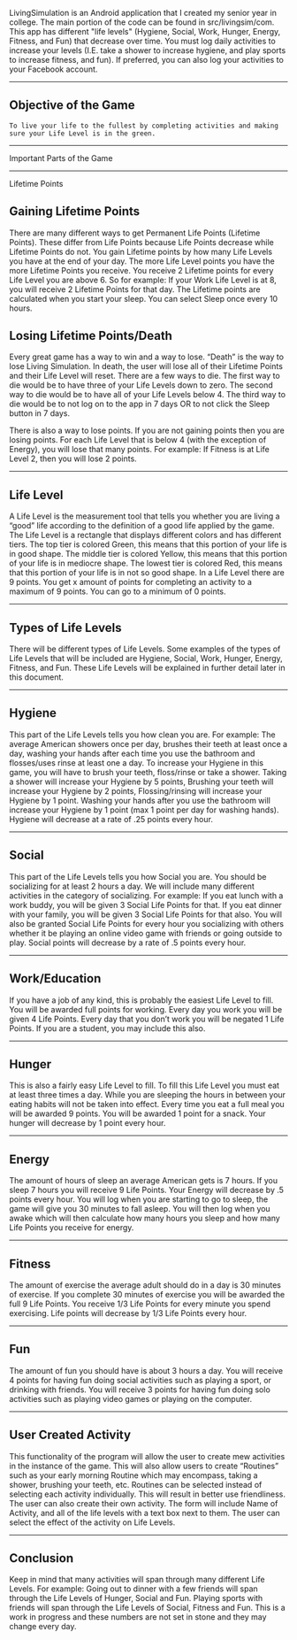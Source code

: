 LivingSimulation is an Android application that I created my senior year in college. The main portion of the code can be found in src/livingsim/com. This app has different "life levels" (Hygiene, Social, Work, Hunger, Energy, Fitness, and Fun) that decrease over time. You must log daily activities to increase your levels (I.E. take a shower to increase hygiene, and play sports to increase fitness, and fun). If preferred, you can also log your activities to your Facebook account.

----------------------------------------------------

Objective of the Game
----------------------------------------------------
     
	To live your life to the fullest by completing activities and making sure your Life Level is in the green.

----------------------------------------------------

Important Parts of the Game 

----------------------------------------------------

Lifetime Points

Gaining Lifetime Points
----------------------------------------------------
There are many different ways to get Permanent Life Points (Lifetime Points). These differ from Life Points because Life Points decrease while Lifetime Points do not. You gain Lifetime points by how many Life Levels you have at the end of your day. The more Life Level points you have the more Lifetime Points you receive. You receive 2 Lifetime points for every Life Level you are above 6. So for example: If your Work Life Level is at 8, you will receive 2 Lifetime Points for that day. The Lifetime points are calculated when you start your sleep. You can select Sleep once every 10 hours.

Losing Lifetime Points/Death 
----------------------------------------------------
Every great game has a way to win and a way to lose. “Death” is the way to lose Living Simulation. In death, the user will lose all of their Lifetime Points and their Life Level will reset. There are a few ways to die. The first way to die would be to have three of your Life Levels down to zero. The second way to die would be to have all of your Life Levels below 4. The third way to die would be to not log on to the app in 7 days OR to not click the Sleep button in 7 days. 

There is also a way to lose points. If you are not gaining points then you are losing points. For each Life Level that is below 4 (with the exception of Energy), you will lose that many points. For example: If Fitness is at Life Level 2, then you will lose 2 points.

----------------------------------------------------
Life Level
----------------------------------------------------
A Life Level is the measurement tool that tells you whether you are living a “good” life according to the definition of a good life applied by the game. The Life Level is a rectangle that displays different colors and has different tiers. The top tier is colored Green, this means that this portion of your life is in good shape. The middle tier is colored Yellow, this means that this portion of your life is in mediocre shape. The lowest tier is colored Red, this means that this portion of your life is in not so good shape. In a Life Level there are 9 points. You get x amount of points for completing an activity to a maximum of 9 points. You can go to a minimum of 0 points.

----------------------------------------------------
Types of Life Levels
----------------------------------------------------
There will be different types of Life Levels. Some examples of the types of Life Levels that will be included are Hygiene, Social, Work, Hunger, Energy, Fitness, and Fun. These Life Levels will be explained in further detail later in this document.

----------------------------------------------------
Hygiene
----------------------------------------------------
This part of the Life Levels tells you how clean you are. For example: The average American showers once per day, brushes their teeth at least once a day, washing your hands after each time you use the bathroom and flosses/uses rinse at least one a day. To increase your Hygiene in this game, you will have to brush your teeth, floss/rinse or take a shower. Taking a shower will increase your Hygiene by 5 points, Brushing your teeth will increase your Hygiene by 2 points, Flossing/rinsing will increase your Hygiene by 1 point. Washing your hands after you use the bathroom will increase your Hygiene by 1 point (max 1 point per day for washing hands). Hygiene will decrease at a rate of .25 points every hour.

----------------------------------------------------
Social
----------------------------------------------------
This part of the Life Levels tells you how Social you are. You should be socializing for at least 2 hours a day. We will include many different activities in the category of socializing. For example: If you eat lunch with a work buddy, you will be given 3 Social Life Points for that. If you eat dinner with your family, you will be given 3 Social Life Points for that also. You will also be granted Social Life Points for every hour you socializing with others whether it be playing an online video game with friends or going outside to play. Social points will decrease by a rate of .5 points every hour.

----------------------------------------------------
Work/Education
----------------------------------------------------
If you have a job of any kind, this is probably the easiest Life Level to fill. You will be awarded full points for working. Every day you work you will be given 4 Life Points. Every day that you don’t work you will be negated 1 Life Points. If you are a student, you may include this also. 

----------------------------------------------------
Hunger
----------------------------------------------------
This is also a fairly easy Life Level to fill. To fill this Life Level you must eat at least three times a day. While you are sleeping the hours in between your eating habits will not be taken into effect. Every time you eat a full meal you will be awarded 9 points. You will be awarded 1 point for a snack. Your hunger will decrease by 1 point every hour. 

----------------------------------------------------
Energy
----------------------------------------------------
The amount of hours of sleep an average American gets is 7 hours. If you sleep 7 hours you will receive 9 Life Points. Your Energy will decrease by .5 points every hour. You will log when you are starting to go to sleep, the game will give you 30 minutes to fall asleep. You will then log when you awake which will then calculate how many hours you sleep and how many Life Points you receive for energy.

----------------------------------------------------
Fitness
----------------------------------------------------
The amount of exercise the average adult should do in a day is 30 minutes of exercise. If you complete 30 minutes of exercise you will be awarded the full 9 Life Points. You receive 1/3 Life Points for every minute you spend exercising. Life points will decrease by 1/3 Life Points every hour. 

----------------------------------------------------
Fun
----------------------------------------------------
The amount of fun you should have is about 3 hours a day. You will receive 4 points for having fun doing social activities such as playing a sport, or drinking with friends. You will receive 3 points for having fun doing solo activities such as playing video games or playing on the computer. 


----------------------------------------------------
User Created Activity
----------------------------------------------------
This functionality of the program will allow the user to create mew activities in the instance of the game. This will also allow users to create “Routines” such as your early morning Routine which may encompass, taking a shower, brushing your teeth, etc. Routines can be selected instead of selecting each activity individually. This will result in better use friendliness. The user can also create their own activity. The form will include Name of Activity, and all of the life levels with a text box next to them. The user can select the effect of the activity on Life Levels. 

----------------------------------------------------
Conclusion
----------------------------------------------------
Keep in mind that many activities will span through many different Life Levels. For example: Going out to dinner with a few friends will span through the Life Levels of Hunger, Social and Fun. Playing sports with friends will span through the Life Levels of Social, Fitness and Fun. This is a work in progress and these numbers are not set in stone and they may change every day.
